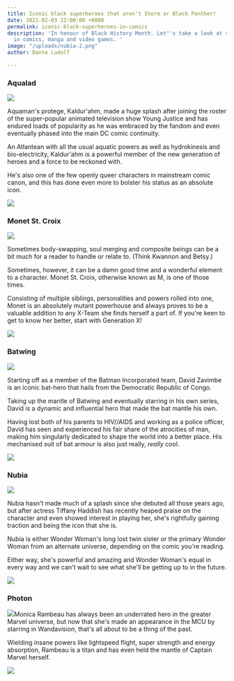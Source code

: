 ```yaml
---
title: Iconic black superheroes that aren't Storm or Black Panther!
date: 2021-02-03 22:00:00 +0000
permalink: iconic-black-superheroes-in-comics
description: 'In honour of Black History Month. Let''s take a look at some black excellence
  in comics, manga and video games. '
image: "/uploads/nubia-2.png"
author: Dante Ludolf

---
```

### Aqualad

![](/uploads/aqua-2.png)

Aquaman's protege, Kaldur'ahm, made a huge splash after joining the roster of the super-popular animated television show Young Justice and has endured loads of popularity as he was embraced by the fandom and even eventually phased into the main DC comic continuity.

An Atlantean with all the usual aquatic powers as well as hydrokinesis and bio-electricity, Kaldur'ahm is a powerful member of the new generation of heroes and a force to be reckoned with. 

He's also one of the few openly queer characters in mainstream comic canon, and this has done even more to bolster his status as an absolute icon.

![](/uploads/aqua-1.png)

### Monet St. Croix

![](/uploads/m-1.png)

Sometimes body-swapping, soul merging and composite beings can be a bit much for a reader to handle or relate to. (Think Kwannon and Betsy.)

Sometimes, however, it can be a damn good time and a wonderful element to a character. Monet St. Croix, otherwise known as M, is one of those times.

Consisting of multiple siblings, personalities and powers rolled into one, Monet is an absolutely mutant powerhouse and always proves to be a valuable addition to any X-Team she finds herself a part of. If you're keen to get to know her better, start with Generation X!

![](/uploads/m-2.png)

### Batwing

![](/uploads/batwing-1.png)

Starting off as a member of the Batman Incorporated team, David Zavimbe is an iconic bat-hero that hails from the Democratic Republic of Congo. 

Taking up the mantle of Batwing and eventually starring in his own series, David is a dynamic and influential hero that made the bat mantle his own. 

Having lost both of his parents to HIV//AIDS and working as a police officer, David has seen and experienced his fair share of the atrocities of man, making him singularly dedicated to shape the world into a better place. His mechanised suit of bat armour is also just really, _really_ cool.

![](/uploads/bat-2.png)

### Nubia

![](/uploads/nubia-2.png)

Nubia hasn't made much of a splash since she debuted all those years ago, but after actress Tiffany Haddish has recently heaped praise on the character and even showed interest in playing her, she's rightfully gaining traction and being the icon that she is. 

Nubia is either Wonder Woman's long lost twin sister or the primary Wonder Woman from an alternate universe, depending on the comic you're reading. 

Either way, she's powerful and amazing and Wonder Woman's equal in every way and we can't wait to see what she'll be getting up to in the future.

![](/uploads/nuba-2.png)

### Photon

![](/uploads/monica-1.png)Monica Rambeau has always been an underrated hero in the greater Marvel universe, but now that she's made an appearance in the MCU by starring in Wandavision, that's all about to be a thing of the past. 

Wielding insane powers like lightspeed flight, super strength and energy absorption, Rambeau is a titan and has even held the mantle of Captain Marvel herself. 

![](/uploads/mnica-2.png)
